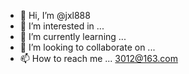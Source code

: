 - 👋 Hi, I’m @jxl888
- 👀 I’m interested in ...
- 🌱 I’m currently learning ...
- 💞️ I’m looking to collaborate on ...
- 📫 How to reach me ... 3012@163.com

<!---
jxl888/jxl888 is a ✨ special ✨ repository because its `README.md` (this file) appears on your GitHub profile.
You can click the Preview link to take a look at your changes.
--->

